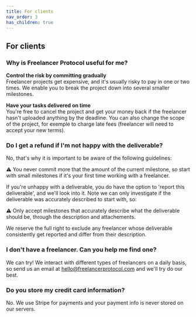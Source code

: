 ```yaml
---
title: For clients
nav_order: 3
has_children: true
---
```


## For clients

### Why is Freelancer Protocol useful for me?

**Control the risk by committing gradually**  
 Freelancer projects get expensive, and it's usually risky to pay in one or two times. We enable you to break the project down into several smaller milestones.

**Have your tasks delivered on time**  
 You're free to cancel the project and get your money back if the freelancer hasn't uploaded anything by the deadline. You can also change the scope of the project, for exemple to charge late fees (freelancer will need to accept your new terms).

### Do I get a refund if I'm not happy with the deliverable?

No, that's why it is important to be aware of the following guidelines:

⚠️ You never commit more that the amount of the current milestone, so start with small milestones if it's your first time working with a freelancer.

If you're unhappy with a deliverable, you do have the option to 'report this deliverable', and we'll look into it.
Note we can only investigate if the deliverable was accurately described to start with, so:

⚠️ Only accept milestones that accurately describe what the deliverable should be, through the description and attachements.

We reserve the full right to exclude any freelancer whose deliverable consistently get reported and differ from their description.

### I don't have a freelancer. Can you help me find one?

We can try! We interact with different types of freelancers on a daily basis, so send us an email at hello@freelancerprotocol.com and we'll try do our best.

### Do you store my credit card information?

No. We use Stripe for payments and your payment info is never stored on our servers.
